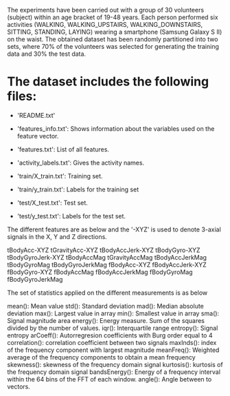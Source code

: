 The experiments have been carried out with a group of 30 volunteers (subject) within an age bracket of 19-48 years. Each person performed six activities (WALKING, WALKING_UPSTAIRS, WALKING_DOWNSTAIRS, SITTING, STANDING, LAYING) wearing a smartphone (Samsung Galaxy S II) on the waist. The obtained dataset has been randomly partitioned into two sets, where 70% of the volunteers was selected for generating the training data and 30% the test data. 


The dataset includes the following files:
=========================================

- 'README.txt'

- 'features_info.txt': Shows information about the variables used on the feature vector.

- 'features.txt': List of all features.

- 'activity_labels.txt': Gives the activity names.

- 'train/X_train.txt': Training set.

- 'train/y_train.txt': Labels for the training set

- 'test/X_test.txt': Test set.

- 'test/y_test.txt': Labels for the test set.


The different features are as below and the '-XYZ' is used to denote 3-axial signals in the X, Y and Z directions.

tBodyAcc-XYZ
tGravityAcc-XYZ
tBodyAccJerk-XYZ
tBodyGyro-XYZ
tBodyGyroJerk-XYZ
tBodyAccMag
tGravityAccMag
tBodyAccJerkMag
tBodyGyroMag
tBodyGyroJerkMag
fBodyAcc-XYZ
fBodyAccJerk-XYZ
fBodyGyro-XYZ
fBodyAccMag
fBodyAccJerkMag
fBodyGyroMag
fBodyGyroJerkMag

The set of statistics applied on the different measurements is as below 

mean(): Mean value
std(): Standard deviation
mad(): Median absolute deviation 
max(): Largest value in array
min(): Smallest value in array
sma(): Signal magnitude area
energy(): Energy measure. Sum of the squares divided by the number of values. 
iqr(): Interquartile range 
entropy(): Signal entropy
arCoeff(): Autorregresion coefficients with Burg order equal to 4
correlation(): correlation coefficient between two signals
maxInds(): index of the frequency component with largest magnitude
meanFreq(): Weighted average of the frequency components to obtain a mean frequency
skewness(): skewness of the frequency domain signal 
kurtosis(): kurtosis of the frequency domain signal 
bandsEnergy(): Energy of a frequency interval within the 64 bins of the FFT of each window.
angle(): Angle between to vectors.
